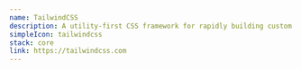 ```yaml
---
name: TailwindCSS
description: A utility-first CSS framework for rapidly building custom user interfaces with pre-defined classes.
simpleIcon: tailwindcss
stack: core
link: https://tailwindcss.com
---
```

